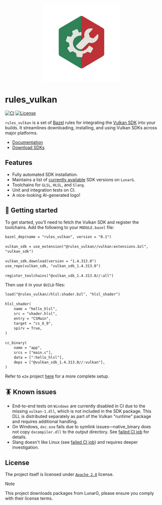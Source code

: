 <p align="center">
  <img src="docs/logo.png" />
</p>

# rules_vulkan

[![CI](https://github.com/mxpv/rules_vulkan/actions/workflows/ci.yml/badge.svg?branch=main)](https://github.com/mxpv/rules_vulkan/actions/workflows/ci.yml)
[![License](https://img.shields.io/github/license/mxpv/rules_vulkan)](./LICENSE)


`rules_vulkan` is a set of [Bazel](https://bazel.build) rules for integrating the [Vulkan SDK](https://vulkan.lunarg.com/)
into your builds. It streamlines downloading, installing, and using Vulkan SDKs across major platforms.

- [Documentation](./docs/index.md)
- [Download SDKs](https://vulkan.lunarg.com)

## Features
- Fully automated SDK installation.
- Maintains a list of [currently available](./vulkan/private/versions.bzl) SDK versions on `LunarG`.
- Toolchains for `GLSL`, `HLSL`, and `Slang`.
- Unit and integration tests on CI.
- A nice-looking AI-generated logo!


## :beginner: Getting started

To get started, you’ll need to fetch the Vulkan SDK and register the toolchains.
Add the following to your `MODULE.bazel` file:

```bazel
bazel_dep(name = "rules_vulkan", version = "0.1")

vulkan_sdk = use_extension("@rules_vulkan//vulkan:extensions.bzl", "vulkan_sdk")

vulkan_sdk.download(version = "1.4.313.0")
use_repo(vulkan_sdk, "vulkan_sdk_1.4.313.0")

register_toolchains("@vulkan_sdk_1.4.313.0//:all")
```

Then use it in your `BUILD` files:

```bazel
load("@rules_vulkan//hlsl:shader.bzl", "hlsl_shader")

hlsl_shader(
    name = "hello_hlsl",
    src = "shader.hlsl",
    entry = "CSMain",
    target = "cs_6_0",
    spirv = True,
)

cc_binary(
    name = "app",
    srcs = ["main.c"],
    data = [":hello_hlsl"],
    deps = ["@vulkan_sdk_1.4.313.0//:vulkan"],
)

```

Refer to `e2e` project [here](./e2e/smoke/) for a more complete setup.

## :cockroach: Known issues
- End-to-end tests on `Windows` are currently disabled in CI due to the missing `vulkan-1.dll`,
  which is not included in the SDK package. This DLL is distributed separately as part of the Vulkan "runtime"
  package and requires additional handling.
- On Windows, `dxc.exe` fails due to symlink issues—native_binary does not copy `dxcompiler.dll` to the output directory.
  See [failed CI job](https://github.com/mxpv/rules_vulkan/actions/runs/15526978807/job/43708453464) for details.
- Slang doesn't like Linux (see [failed CI job](https://github.com/mxpv/rules_vulkan/actions/runs/15544365318/job/43762431714))
  and requires deeper investigation.

## License

The project itself is licensed under [`Apache 2.0`](./LICENSE) license.

> [!NOTE]
> This project downloads packages from LunarG, please ensure you comply with their license terms.

